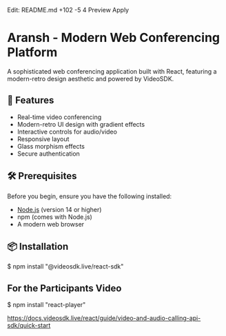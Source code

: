 Edit:
README.md
+102
-5
 4
Preview
Apply
# Aransh - Modern Web Conferencing Platform

A sophisticated web conferencing application built with React, featuring a modern-retro design aesthetic and powered by VideoSDK.

## 🚀 Features

- Real-time video conferencing
- Modern-retro UI design with gradient effects
- Interactive controls for audio/video
- Responsive layout
- Glass morphism effects
- Secure authentication

## 🛠️ Prerequisites

Before you begin, ensure you have the following installed:
- [Node.js](https://nodejs.org/) (version 14 or higher)
- npm (comes with Node.js)
- A modern web browser

## 📦 Installation
$ npm install "@videosdk.live/react-sdk"

## For the Participants Video
$ npm install "react-player" 


https://docs.videosdk.live/react/guide/video-and-audio-calling-api-sdk/quick-start

